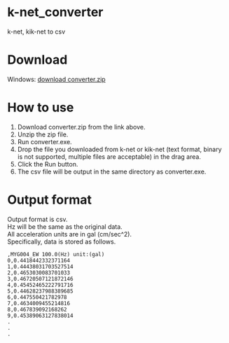 # k-net_converter
k-net, kik-net to csv

# Download
Windows: [download converter.zip](https://www.u.tsukuba.ac.jp/~s2120854/converter_build.zip)

# How to use
1. Download converter.zip from the link above.
2. Unzip the zip file.
3. Run converter.exe.
4. Drop the file you downloaded from k-net or kik-net (text format, binary is not supported, multiple files are acceptable) in the drag area.
5. Click the Run button.
6. The csv file will be output in the same directory as converter.exe.

# Output format
Output format is csv.  
Hz will be the same as the original data.  
All acceleration units are in gal (cm/sec^2).  
Specifically, data is stored as follows.  
```
,MYG004_EW 100.0(Hz) unit:(gal)
0,0.4418442332371164
1,0.44438031703527514
2,0.4653030083701033
3,0.46720507121872146
4,0.45452465222791716
5,0.44628237988389685
6,0.447550421782978
7,0.4634009455214816
8,0.467839092168262
9,0.45389063127838014
.
.
.
```
